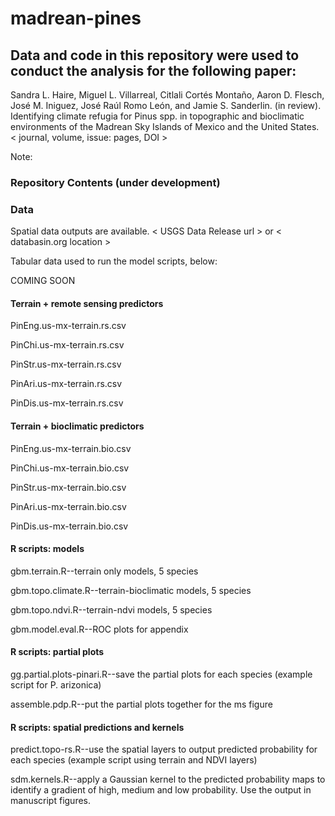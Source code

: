 # madrean-pines

## Data and code in this repository were used to conduct the analysis for the following paper:
Sandra L. Haire, Miguel L. Villarreal, Citlali Cortés Montaño, Aaron D. Flesch, José M. Iniguez, José Raúl Romo León, 
and Jamie S. Sanderlin. (in review). Identifying climate refugia for Pinus spp. in topographic and bioclimatic environments of the Madrean Sky Islands of Mexico and the United States. < journal, volume, issue: pages, DOI >

Note: 

### Repository Contents (under development)

### Data

Spatial data outputs are available. < USGS Data Release url > or < databasin.org location >

Tabular data used to run the model scripts, below: 

COMING SOON

#### Terrain + remote sensing predictors

PinEng.us-mx-terrain.rs.csv

PinChi.us-mx-terrain.rs.csv

PinStr.us-mx-terrain.rs.csv

PinAri.us-mx-terrain.rs.csv

PinDis.us-mx-terrain.rs.csv

#### Terrain + bioclimatic predictors

PinEng.us-mx-terrain.bio.csv

PinChi.us-mx-terrain.bio.csv

PinStr.us-mx-terrain.bio.csv

PinAri.us-mx-terrain.bio.csv

PinDis.us-mx-terrain.bio.csv

#### R scripts: models
gbm.terrain.R--terrain only models, 5 species

gbm.topo.climate.R--terrain-bioclimatic models, 5 species

gbm.topo.ndvi.R--terrain-ndvi models, 5 species

gbm.model.eval.R--ROC plots for appendix


#### R scripts: partial plots
gg.partial.plots-pinari.R--save the partial plots for each species (example script for P. arizonica)

assemble.pdp.R--put the partial plots together for the ms figure

#### R scripts: spatial predictions and kernels
predict.topo-rs.R--use the spatial layers to output predicted probability for each species (example script using terrain and NDVI layers) 

sdm.kernels.R--apply a Gaussian kernel to the predicted probability maps to identify a gradient of high, medium and low probability. Use the output in manuscript figures.


